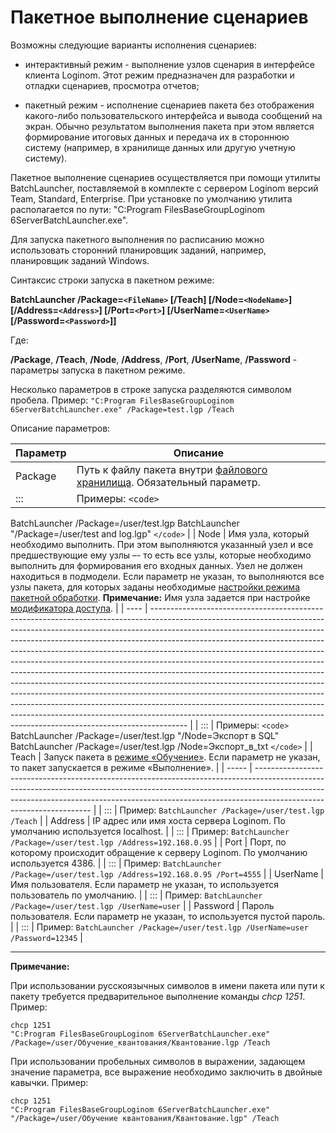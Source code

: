 # Пакетное выполнение сценариев

Возможны следующие варианты исполнения сценариев:

*  интерактивный режим - выполнение узлов сценария в интерфейсе клиента Loginom. Этот режим предназначен для разработки и отладки сценариев, просмотра отчетов;

*  пакетный режим - исполнение сценариев пакета без отображения какого-либо пользовательского интерфейса и вывода сообщений на экран. Обычно результатом выполнения пакета при этом является формирование итоговых данных и передача их в стороннюю систему (например, в хранилище данных или другую учетную систему).   

Пакетное выполнение сценариев осуществляется при помощи утилиты BatchLauncher, поставляемой в комплекте с сервером Loginom версий Team, Standard, Enterprise. При установке по умолчанию утилита располагается по пути: "C:Program FilesBaseGroupLoginom 6ServerBatchLauncher.exe". 

Для запуска пакетного выполнения по расписанию можно использовать сторонний планировщик заданий, например, планировщик заданий Windows.

Синтаксис строки запуска в пакетном режиме:
 

**BatchLauncher /Package=`<FileName>` [/Teach] [/Node=`<NodeName>`] [/Address=`<Address>`] [/Port=`<Port>`] [/UserName=`<UserName>` [/Password=`<Password>`]]**

Где: 

**/Package**, **/Teach**, **/Node**, **/Address**, **/Port**, **/UserName**, **/Password** - параметры запуска в пакетном режиме.

Несколько параметров в строке запуска разделяются символом пробела. Пример:
` "C:Program FilesBaseGroupLoginom 6ServerBatchLauncher.exe" /Package=test.lgp /Teach `

Описание параметров:

 | Параметр | Описание                                                                                                                                                       | 
 | ---------------- | ----------------                                                                                                                                                       | 
 | Package          | Путь к файлу пакета внутри [файлового хранилища](/app/glossary/location_user_files.md). Обязательный параметр. | 
 | :::              | Примеры: `<code>`                                                                                                                                                
BatchLauncher /Package=/user/test.lgp
BatchLauncher "/Package=/user/test and log.lgp"
`</code>`                                                                                                                                                                                                                                                                                                                                                                |
 | Node | Имя узла, который необходимо выполнить. При этом выполняются указанный узел и все предшествующие ему узлы –- то есть все узлы, которые необходимо выполнить для формирования его входных данных.  Узел не должен находиться в подмодели.  Если параметр не указан, то выполняются все узлы пакета, для которых заданы необходимые [настройки режима пакетной обработки](/app/glossary/setting_batch_processing_mode.md).  **Примечание:** Имя узла задается при настройке [модификатора доступа](/app/glossary/access_modifier.md). | 
 | ---- | --------------------------------------------------------------------------------------------------------------------------------------------------------------------------------------------------------------------------------------------------------------------------------------------------------------------------------------------------------------------------------------------------------------------------------------------------------------------------------------------------------------------------------------------------------------------------------------------------------------------------------------------------------------------------------------------------------------------------------------------------------------------------------------------------------------------------------------------------------------------------------------------------- | 
 | :::  | Примеры: `<code>`                                                                                                                                                                                                                                                                                                                                                                                                                                                                                                                                                                                                                                                                                                                                                                                                                                                                             
BatchLauncher /Package=/user/test.lgp "/Node=Экспорт в SQL"
BatchLauncher /Package=/user/test.lgp /Node=Экспорт_в_txt
`</code>`                                                                                                                                                                                                                                             |
 | Teach    | Запуск пакета в [режиме «Обучение»](app/glossary/training_processors#автоматическое_обучение). Если параметр не указан, то пакет запускается в режиме «Выполнение». | 
 | -----    | ------------------------------------------------------------------------------------------------------------------------------------------------------------------------------------------------------------------------------------------------------------------------------- | 
 | :::      | Пример: ` BatchLauncher /Package=/user/test.lgp /Teach `                                                                                                                                                                                                                  | 
 | Address  | IP адрес или имя хоста сервера Loginom. По умолчанию используется localhost.                                                                                                                                                      | 
 | :::      | Пример: ` BatchLauncher /Package=/user/test.lgp /Address=192.168.0.95 `                                                                                                                                                                                                   | 
 | Port     | Порт, по которому происходит обращение к серверу Loginom. По умолчанию используется 4386.                                                                                                                       | 
 | :::      | Пример: ` BatchLauncher /Package=/user/test.lgp /Address=192.168.0.95 /Port=4555 `                                                                                                                                                                                        | 
 | UserName | Имя пользователя. Если параметр не указан, то используется пользователь по умолчанию.                                                                                                                   | 
 | :::      | Пример: ` BatchLauncher /Package=/user/test.lgp /UserName=user `                                                                                                                                                                                                          | 
 | Password | Пароль пользователя. Если параметр не указан, то используется пустой пароль.                                                                                                                                    | 
 | :::      | Пример: ` BatchLauncher /Package=/user/test.lgp /UserName=user /Password=12345 `                                                                                                                                                                                          | 

------------------

**Примечание:** 

При использовании русскоязычных символов в имени пакета или пути к пакету требуется предварительное выполнение команды *chcp 1251*. Пример: 

	
	chcp 1251
	"C:Program FilesBaseGroupLoginom 6ServerBatchLauncher.exe" /Package=/user/Обучение_квантования/Квантование.lgp /Teach


При использовании пробельных символов в выражении, задающем значение параметра, все выражение необходимо заключить в двойные кавычки. Пример: 

	
	chcp 1251
	"C:Program FilesBaseGroupLoginom 6ServerBatchLauncher.exe" "/Package=/user/Обучение квантования/Квантование.lgp" /Teach


